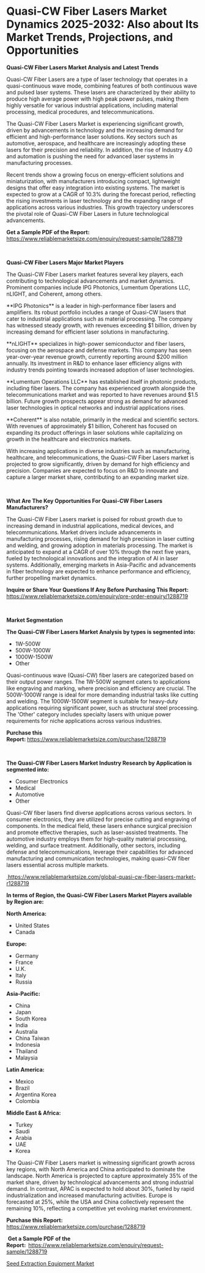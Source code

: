 <p><h1>Quasi-CW Fiber Lasers Market Dynamics 2025-2032: Also about Its Market Trends, Projections, and Opportunities</h1></p><p><strong>Quasi-CW Fiber Lasers Market Analysis and Latest Trends</strong></p>
<p><p>Quasi-CW Fiber Lasers are a type of laser technology that operates in a quasi-continuous wave mode, combining features of both continuous wave and pulsed laser systems. These lasers are characterized by their ability to produce high average power with high peak power pulses, making them highly versatile for various industrial applications, including material processing, medical procedures, and telecommunications.</p><p>The Quasi-CW Fiber Lasers Market is experiencing significant growth, driven by advancements in technology and the increasing demand for efficient and high-performance laser solutions. Key sectors such as automotive, aerospace, and healthcare are increasingly adopting these lasers for their precision and reliability. In addition, the rise of Industry 4.0 and automation is pushing the need for advanced laser systems in manufacturing processes.</p><p>Recent trends show a growing focus on energy-efficient solutions and miniaturization, with manufacturers introducing compact, lightweight designs that offer easy integration into existing systems. The market is expected to grow at a CAGR of 10.3% during the forecast period, reflecting the rising investments in laser technology and the expanding range of applications across various industries. This growth trajectory underscores the pivotal role of Quasi-CW Fiber Lasers in future technological advancements.</p></p>
<p><strong>Get a Sample PDF of the Report:&nbsp;</strong> <a href="https://www.reliablemarketsize.com/enquiry/request-sample/1288719?utm_campaign=1872&utm_medium=2&utm_source=Github&utm_content=ia&utm_term=16012025&utm_id=quasi-cw-fiber-lasers">https://www.reliablemarketsize.com/enquiry/request-sample/1288719</a></p>
<p>&nbsp;</p>
<p><strong>Quasi-CW Fiber Lasers Major Market Players</strong></p>
<p><p>The Quasi-CW Fiber Lasers market features several key players, each contributing to technological advancements and market dynamics. Prominent companies include IPG Photonics, Lumentum Operations LLC, nLIGHT, and Coherent, among others.</p><p>**IPG Photonics** is a leader in high-performance fiber lasers and amplifiers. Its robust portfolio includes a range of Quasi-CW lasers that cater to industrial applications such as material processing. The company has witnessed steady growth, with revenues exceeding $1 billion, driven by increasing demand for efficient laser solutions in manufacturing.</p><p>**nLIGHT** specializes in high-power semiconductor and fiber lasers, focusing on the aerospace and defense markets. This company has seen year-over-year revenue growth, currently reporting around $200 million annually. Its investment in R&D to enhance laser efficiency aligns with industry trends pointing towards increased adoption of laser technologies.</p><p>**Lumentum Operations LLC** has established itself in photonic products, including fiber lasers. The company has experienced growth alongside the telecommunications market and was reported to have revenues around $1.5 billion. Future growth prospects appear strong as demand for advanced laser technologies in optical networks and industrial applications rises.</p><p>**Coherent** is also notable, primarily in the medical and scientific sectors. With revenues of approximately $1 billion, Coherent has focused on expanding its product offerings in laser solutions while capitalizing on growth in the healthcare and electronics markets.</p><p>With increasing applications in diverse industries such as manufacturing, healthcare, and telecommunications, the Quasi-CW Fiber Lasers market is projected to grow significantly, driven by demand for high efficiency and precision. Companies are expected to focus on R&D to innovate and capture a larger market share, contributing to an expanding market size.</p></p>
<p>&nbsp;</p>
<p><strong>What Are The Key Opportunities For Quasi-CW Fiber Lasers Manufacturers?</strong></p>
<p><p>The Quasi-CW Fiber Lasers market is poised for robust growth due to increasing demand in industrial applications, medical devices, and telecommunications. Market drivers include advancements in manufacturing processes, rising demand for high precision in laser cutting and welding, and growing adoption in materials processing. The market is anticipated to expand at a CAGR of over 10% through the next five years, fueled by technological innovations and the integration of AI in laser systems. Additionally, emerging markets in Asia-Pacific and advancements in fiber technology are expected to enhance performance and efficiency, further propelling market dynamics.</p></p>
<p><strong>Inquire or Share Your Questions If Any Before Purchasing This Report:</strong> <a href="https://www.reliablemarketsize.com/enquiry/pre-order-enquiry/1288719?utm_campaign=1872&utm_medium=2&utm_source=Github&utm_content=ia&utm_term=16012025&utm_id=quasi-cw-fiber-lasers">https://www.reliablemarketsize.com/enquiry/pre-order-enquiry/1288719</a></p>
<p>&nbsp;</p>
<p><strong>Market Segmentation</strong></p>
<p><strong>The Quasi-CW Fiber Lasers Market Analysis by types is segmented into:</strong></p>
<p><ul><li>1W-500W</li><li>500W-1000W</li><li>1000W-1500W</li><li>Other</li></ul></p>
<p><p>Quasi-continuous wave (Quasi-CW) fiber lasers are categorized based on their output power ranges. The 1W-500W segment caters to applications like engraving and marking, where precision and efficiency are crucial. The 500W-1000W range is ideal for more demanding industrial tasks like cutting and welding. The 1000W-1500W segment is suitable for heavy-duty applications requiring significant power, such as structural steel processing. The 'Other' category includes specialty lasers with unique power requirements for niche applications across various industries.</p></p>
<p><strong>Purchase this Report:&nbsp;</strong><a href="https://www.reliablemarketsize.com/purchase/1288719?utm_campaign=1872&utm_medium=2&utm_source=Github&utm_content=ia&utm_term=16012025&utm_id=quasi-cw-fiber-lasers">https://www.reliablemarketsize.com/purchase/1288719</a></p>
<p>&nbsp;</p>
<p><strong>The Quasi-CW Fiber Lasers Market Industry Research by Application is segmented into:</strong></p>
<p><ul><li>Cosumer Electronics</li><li>Medical</li><li>Automotive</li><li>Other</li></ul></p>
<p><p>Quasi-CW fiber lasers find diverse applications across various sectors. In consumer electronics, they are utilized for precise cutting and engraving of components. In the medical field, these lasers enhance surgical precision and promote effective therapies, such as laser-assisted treatments. The automotive industry employs them for high-quality material processing, welding, and surface treatment. Additionally, other sectors, including defense and telecommunications, leverage their capabilities for advanced manufacturing and communication technologies, making quasi-CW fiber lasers essential across multiple markets.</p></p>
<p><a href="https://www.reliablemarketsize.com/global-quasi-cw-fiber-lasers-market-r1288719?utm_campaign=1872&utm_medium=2&utm_source=Github&utm_content=ia&utm_term=16012025&utm_id=quasi-cw-fiber-lasers">&nbsp;https://www.reliablemarketsize.com/global-quasi-cw-fiber-lasers-market-r1288719</a></p>
<p><strong>In terms of Region, the Quasi-CW Fiber Lasers Market Players available by Region are:</strong></p>
<p>
    <p> <strong> North America: </strong>
        <ul>
            <li>United States</li>
            <li>Canada</li>
        </ul>
        </p> 
    <p> <strong> Europe: </strong>
        <ul>
            <li>Germany</li>
            <li>France</li>
            <li>U.K.</li>
            <li>Italy</li>
            <li>Russia</li>
        </ul>
        </p> 
    <p> <strong> Asia-Pacific: </strong>
        <ul>
            <li>China</li>
            <li>Japan</li>
            <li>South Korea</li>
            <li>India</li>
            <li>Australia</li>
            <li>China Taiwan</li>
            <li>Indonesia</li>
            <li>Thailand</li>
            <li>Malaysia</li>
        </ul>
        </p> 
    <p> <strong> Latin America: </strong>
        <ul>
            <li>Mexico</li>
            <li>Brazil</li>
            <li>Argentina Korea</li>
            <li>Colombia</li>
        </ul>
        </p> 
    <p> <strong> Middle East & Africa: </strong>
        <ul>
            <li>Turkey</li>
            <li>Saudi</li>
            <li>Arabia</li>
            <li>UAE</li>
            <li>Korea</li>
        </ul>
    </p>
    </p>
<p><p>The Quasi-CW Fiber Lasers market is witnessing significant growth across key regions, with North America and China anticipated to dominate the landscape. North America is projected to capture approximately 35% of the market share, driven by technological advancements and strong industrial demand. In contrast, APAC is expected to hold about 30%, fueled by rapid industrialization and increased manufacturing activities. Europe is forecasted at 25%, while the USA and China collectively represent the remaining 10%, reflecting a competitive yet evolving market environment.</p></p>
<p><strong>Purchase this Report: </strong><a href="https://www.reliablemarketsize.com/purchase/1288719?utm_campaign=1872&utm_medium=2&utm_source=Github&utm_content=ia&utm_term=16012025&utm_id=quasi-cw-fiber-lasers">https://www.reliablemarketsize.com/purchase/1288719</a></p>
<p>&nbsp;<strong>Get a Sample PDF of the Report:&nbsp;&nbsp;</strong><a href="https://www.reliablemarketsize.com/enquiry/request-sample/1288719?utm_campaign=1872&utm_medium=2&utm_source=Github&utm_content=ia&utm_term=16012025&utm_id=quasi-cw-fiber-lasers">https://www.reliablemarketsize.com/enquiry/request-sample/1288719</a></p>
<p><strong></strong></p>
<p><p><a href="https://github.com/BryceTownsendr/Market-Research-Report-List-7/blob/main/seed-extraction-equipment-market.md?utm_campaign=1872&utm_medium=2&utm_source=Github&utm_content=ia&utm_term=16012025&utm_id=quasi-cw-fiber-lasers">Seed Extraction Equipment Market</a></p></p>